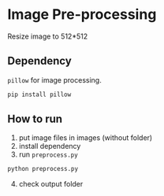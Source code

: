 # Image Pre-processing

Resize image to 512*512

## Dependency

`pillow` for image processing.

```bash
pip install pillow
```

## How to run

1. put image files in images (without folder)
2. install dependency
3. run `preprocess.py`
  ```bash
  python preprocess.py
  ```
4. check output folder